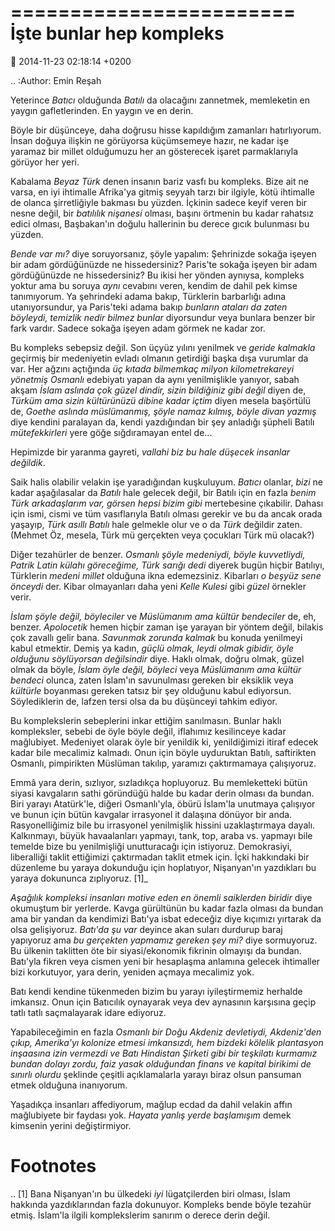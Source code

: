 ========================
İşte bunlar hep kompleks
========================

:date: 2014-11-23 02:18:14 +0200

.. :Author: Emin Reşah

Yeterince *Batıcı* olduğunda *Batılı* da olacağını zannetmek, memleketin
en yaygın gafletlerinden. En yaygın ve en derin.

Böyle bir düşünceye, daha doğrusu hisse kapıldığım zamanları
hatırlıyorum. İnsan doğuya ilişkin ne görüyorsa küçümsemeye hazır, ne
kadar işe yaramaz bir millet olduğumuzu her an gösterecek işaret
parmaklarıyla görüyor her yeri.

Kabalama *Beyaz Türk* denen insanın bariz vasfı bu kompleks. Bize ait ne
varsa, en iyi ihtimalle Afrika'ya gitmiş seyyah tarzı bir ilgiyle, kötü
ihtimalle de olanca şirretliğiyle bakması bu yüzden. İçkinin sadece
keyif veren bir nesne değil, bir *batılılık nişanesi* olması, başını
örtmenin bu kadar rahatsız edici olması, Başbakan'ın doğulu hallerinin
bu derece gıcık bulunması bu yüzden.

*Bende var mı?* diye soruyorsanız, şöyle yapalım: Şehrinizde sokağa
işeyen bir adam gördüğünüzde ne hissedersiniz? Paris'te sokağa işeyen
bir adam gördüğünüzde ne hissedersiniz? Bu ikisi her yönden aynıysa,
kompleks yoktur ama bu soruya *aynı* cevabını veren, kendim de dahil pek
kimse tanımıyorum. Ya şehrindeki adama bakıp, Türklerin barbarlığı adına
utanıyorsundur, ya Paris'teki adama bakıp *bunların ataları da zaten
böyleydi, temizlik nedir bilmez bunlar* diyorsundur veya bunlara benzer
bir fark vardır. Sadece sokağa işeyen adam görmek ne kadar zor.

Bu kompleks sebepsiz değil. Son üçyüz yılını yenilmek ve *geride
kalmakla* geçirmiş bir medeniyetin evladı olmanın getirdiği başka dışa
vurumlar da var. Her ağzını açtığında *üç kıtada bilmemkaç milyon
kilometrekareyi yönetmiş Osmanlı* edebiyatı yapan da aynı yenilmişlikle
yanıyor, sabah akşam *İslam aslında çok güzel dindir, sizin bildiğiniz
gibi değil* diyen de, *Türküm ama sizin kültürünüzü dibine kadar içtim*
diyen mesela başörtülü de, *Goethe aslında müslümanmış, şöyle namaz
kılmış, böyle divan yazmış* diye kendini paralayan da, kendi yazdığından
bir şey anladığı şüpheli Batılı *mütefekkirleri* yere göğe sığdıramayan
entel de...

Hepimizde bir yaranma gayreti, *vallahi biz bu hale düşecek insanlar
değildik*.

Saik halis olabilir velakin işe yaradığından kuşkuluyum. *Batıcı*
olanlar, *bizi* ne kadar aşağılasalar da *Batılı* hale gelecek değil,
bir Batılı için en fazla *benim Türk arkadaşlarım var, görsen hepsi
bizim gibi* mertebesine çıkabilir. Dahası için ismi, cismi ve tüm
vasıflarıyla Batılı olması gerekir ve bu da ancak orada yaşayıp, *Türk
asıllı Batılı* hale gelmekle olur ve o da *Türk* değildir zaten. (Mehmet
Öz, mesela, Türk mü gerçekten veya çocukları Türk mü olacak?)

Diğer tezahürler de benzer. *Osmanlı şöyle medeniydi, böyle kuvvetliydi,
Patrik Latin külahı göreceğime, Türk sarığı dedi* diyerek bugün hiçbir
Batılıyı, Türklerin *medeni millet* olduğuna ikna edemezsiniz. Kibarları
*o beşyüz sene önceydi* der. Kibar olmayanları daha yeni *Kelle Kulesi*
gibi *güzel* örnekler verir.

*İslam şöyle değil, böyleciler* ve *Müslümanım ama kültür bendeciler*
de, eh, benzer. *Apolocetik* hemen hiçbir zaman işe yarayan bir yöntem
değil, bilakis çok zavallı gelir bana. *Savunmak zorunda kalmak* bu
konuda yenilmeyi kabul etmektir. Demiş ya kadın, *güçlü olmak, leydi
olmak gibidir, öyle olduğunu söylüyorsan değilsindir* diye. Haklı olmak,
doğru olmak, güzel olmak da böyle, *İslam öyle değil, böyleci* veya
*Müslümanım ama kültür bendeci* olunca, zaten İslam'ın savunulması
gereken bir eksiklik veya *kültürle* boyanması gereken tatsız bir şey
olduğunu kabul ediyorsun. Söylediklerin de, lafzen tersi olsa da bu
düşünceyi tahkim ediyor.

Bu komplekslerin sebeplerini inkar ettiğim sanılmasın. Bunlar haklı
kompleksler, sebebi de öyle böyle değil, iflahımız kesilinceye kadar
mağlubiyet. Medeniyet olarak öyle bir yenildik ki, yenildiğimizi itiraf
edecek kadar bile mecalimiz kalmadı. Onun için böyle uyduruktan Batılı,
saftirikten Osmanlı, pimpirikten Müslüman takılıp, yaramızı çaktırmamaya
çalışıyoruz.

Emmâ yara derin, sızlıyor, sızladıkça hopluyoruz. Bu memleketteki bütün
siyasi kavgaların sathi göründüğü halde bu kadar derin olması da bundan.
Biri yarayı Atatürk'le, diğeri Osmanlı'yla, öbürü İslam'la unutmaya
çalışıyor ve bunun için bütün kavgalar irrasyonel it dalaşına dönüyor
bir anda. Rasyonelliğimiz bile bu irrasyonel yenilmişlik hissini
uzaklaştırmaya dayalı. Kalkınmayı, büyük havaalanları yapmayı, tank,
top, araba vs. yapmayı bile temelde bize bu yenilmişliği unutturacağı
için istiyoruz. Demokrasiyi, liberalliği taklit ettiğimizi çaktırmadan
taklit etmek için. İçki hakkındaki bir düzenleme bu yaraya dokunduğu
için hoplatıyor, Nişanyan'ın yazdıkları bu yaraya dokununca
zıplıyoruz. [1]_

*Aşağılık kompleksi insanları motive eden en önemli saiklerden biridir*
diye okumuştum bir yerlerde. Kavga gürültünün bu kadar fazla olması da
bundan ama bir yandan da kendimizi Batı'ya isbat edeceğiz diye kıçımızı
yırtarak da olsa gelişiyoruz. *Batı'da şu var* deyince akan suları
durdurup baraj yapıyoruz ama *bu gerçekten yapmamız gereken şey mi?*
diye sormuyoruz. Bu ülkenin taklitten öte bir siyasi/ekonomik fikrinin
olmayışı da bundan. Batı'yla fikren veya cismen yeni bir hesaplaşma
anlamına gelecek ihtimaller bizi korkutuyor, yara derin, yeniden açmaya
mecalimiz yok.

Batı kendi kendine tükenmeden bizim bu yarayı iyileştirmemiz herhalde
imkansız. Onun için Batıcılık oynayarak veya dev aynasının karşısına
geçip tatlı tatlı saçmalayarak idare ediyoruz.

Yapabileceğimin en fazla *Osmanlı bir Doğu Akdeniz devletiydi,
Akdeniz'den çıkıp, Amerika'yı kolonize etmesi imkansızdı, hem bizdeki
kölelik plantasyon inşaasına izin vermezdi ve Batı Hindistan Şirketi
gibi bir teşkilatı kurmamız bundan dolayı zordu, faiz yasak olduğundan
finans ve kapital birikimi de sınırlı olurdu* şeklinde çeşitli
açıklamalarla yarayı biraz olsun pansuman etmek olduğuna inanıyorum.

Yaşadıkça insanları affediyorum, mağlup ecdad da dahil velakin affın
mağlubiyete bir faydası yok. *Hayata yanlış yerde başlamışım* demek
kimsenin yerini değiştirmiyor.

Footnotes
=========

.. [1]
   Bana Nişanyan'ın bu ülkedeki *iyi* lügatçilerden biri olması, İslam
   hakkında yazdıklarından fazla dokunuyor. Kompleks bende böyle tezahür
   etmiş. İslam'la ilgili komplekslerim sanırım o derece derin değil.
